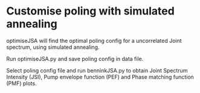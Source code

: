# Customise poling with simulated annealing

optimiseJSA will find the optimal poling config for a uncorrelated Joint spectrum, using simulated annealing.

Run optimiseJSA.py and save poling config in data file.

Select poling config file and run benninkJSA.py to obtain Joint Spectrum Intensity (JSI), Pump envelope function (PEF) and Phase matching function (PMF) plots.
